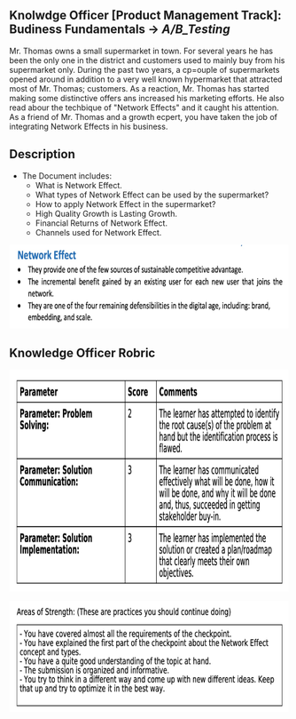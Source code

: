 ## Knolwdge Officer [Product Management Track]: Budiness Fundamentals -> _A/B_Testing_
Mr. Thomas owns a small supermarket in town. For several years he has been the only one in the district and customers used to mainly buy from his supermarket only. During the past two years, a cp=ouple of supermarkets opened around in addition to a very well known hypermarket that attracted most of Mr. Thomas; customers. As a reaction, Mr. Thomas has started making some distinctive offers ans increased his marketing efforts. He also read abour the techbique of "Network Effects" and it caught his attention. As a friend of Mr. Thomas and a growth ecpert, you have taken the job of integrating Network Effects in his business.

## Description
- The Document includes:
  - What is Network Effect.
  - What types of Network Effect can be used by the supermarket?
  - How to apply Network Effect in the supermarket?
  - High Quality Growth is Lasting Growth.
  - Financial Returns of Network Effect.
  - Channels used for Network Effect.
 
 <p align="center">
<img src="https://github.com/yarahisham/Supermarket_CaseStudy-Network_Effect/blob/main/Images/Screen%20Shot%202021-04-27%20at%203.47.56%20AM.jpg" alt="alt text" width="700" height="150" >
</p>
 
## Knowledge Officer Robric
<p align="center">
<img src="https://github.com/yarahisham/Supermarket_CaseStudy-Network_Effect/blob/main/Images/Screen%20Shot%202021-04-27%20at%203.48.16%20AM.jpg" alt="alt text" width="700" height="400" >
</p>

<p align="center">
<img src="https://github.com/yarahisham/Supermarket_CaseStudy-Network_Effect/blob/main/Images/Screen%20Shot%202021-04-27%20at%203.48.26%20AM.jpg" alt="alt text" width="700" height="200" >
</p>
